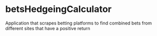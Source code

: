 # betsHedgeingCalculator
Application that scrapes betting platforms to find combined bets from different sites that have a positive return 
